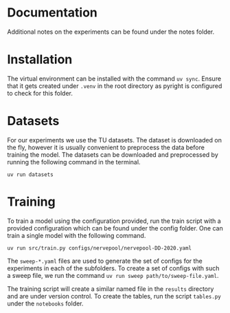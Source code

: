 # Documentation 

Additional notes on the experiments can be found under the notes folder. 


# Installation 

The virtual environment can be installed with the command `uv sync`. 
Ensure that it gets created under `.venv` in the root directory as pyright 
is configured to check for this folder. 

# Datasets 

For our experiments we use the TU datasets. The dataset is downloaded on the fly, however it is usually 
convenient to preprocess the data before training the model. The datasets can be downloaded and preprocessed 
by running the following command in the terminal.  

```shell
uv run datasets
```

# Training 

To train a model using the configuration provided, run the train script with a 
provided configuration which can be found under the config folder. One can train 
a single model with the following command. 

```shell
uv run src/train.py configs/nervepool/nervepool-DD-2020.yaml
```

The `sweep-*.yaml` files are used to generate the set of configs for the experiments 
in each of the subfolders. To create a set of configs with such a sweep file, we run the 
command `uv run sweep path/to/sweep-file.yaml`.

The training script will create a similar named file in the `results` directory and are under 
version control. To create the tables, run the script `tables.py` under the `notebooks` folder.




